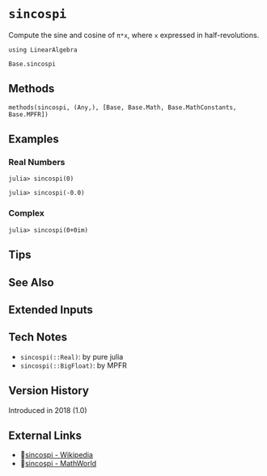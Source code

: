 # `sincospi`

Compute the sine and cosine of `π*x`, where `x` expressed in half-revolutions.

```@setup repl_only
using LinearAlgebra
```
```@docs
Base.sincospi
```


## Methods

```@repl
methods(sincospi, (Any,), [Base, Base.Math, Base.MathConstants, Base.MPFR])
```


## Examples

### Real Numbers
```jldoctest
julia> sincospi(0)

julia> sincospi(-0.0)
```

### Complex
```jldoctest
julia> sincospi(0+0im)
```

## Tips


## See Also


## Extended Inputs


## Tech Notes

- `sincospi(::Real)`: by pure julia
- `sincospi(::BigFloat)`: by MPFR


## Version History

Introduced in 2018 (1.0)


## External Links
- 🔗[sincospi - Wikipedia](https://en.wikipedia.org/wiki/ )
- 🔗[sincospi - MathWorld](https://mathworld.wolfram.com/ )
